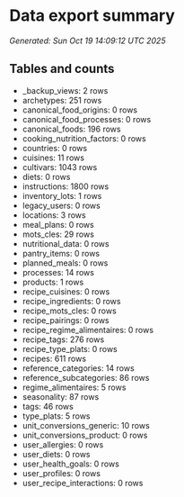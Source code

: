 # Data export summary
_Generated: Sun Oct 19 14:09:12 UTC 2025_

## Tables and counts
- _backup_views: 2 rows
- archetypes: 251 rows
- canonical_food_origins: 0 rows
- canonical_food_processes: 0 rows
- canonical_foods: 196 rows
- cooking_nutrition_factors: 0 rows
- countries: 0 rows
- cuisines: 11 rows
- cultivars: 1043 rows
- diets: 0 rows
- instructions: 1800 rows
- inventory_lots: 1 rows
- legacy_users: 0 rows
- locations: 3 rows
- meal_plans: 0 rows
- mots_cles: 29 rows
- nutritional_data: 0 rows
- pantry_items: 0 rows
- planned_meals: 0 rows
- processes: 14 rows
- products: 1 rows
- recipe_cuisines: 0 rows
- recipe_ingredients: 0 rows
- recipe_mots_cles: 0 rows
- recipe_pairings: 0 rows
- recipe_regime_alimentaires: 0 rows
- recipe_tags: 276 rows
- recipe_type_plats: 0 rows
- recipes: 611 rows
- reference_categories: 14 rows
- reference_subcategories: 86 rows
- regime_alimentaires: 5 rows
- seasonality: 87 rows
- tags: 46 rows
- type_plats: 5 rows
- unit_conversions_generic: 10 rows
- unit_conversions_product: 0 rows
- user_allergies: 0 rows
- user_diets: 0 rows
- user_health_goals: 0 rows
- user_profiles: 0 rows
- user_recipe_interactions: 0 rows

